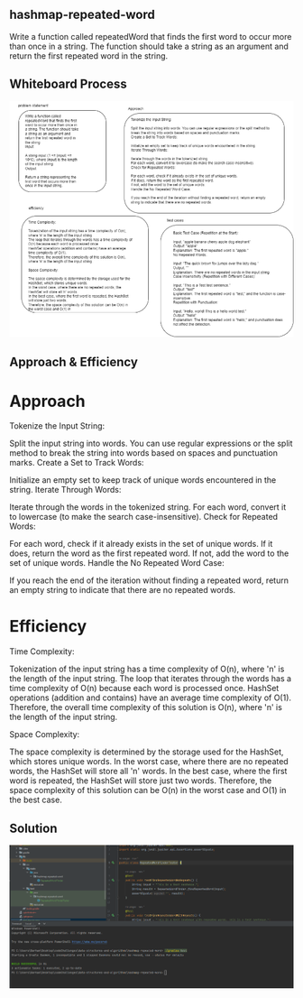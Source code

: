 ## hashmap-repeated-word
Write a function called repeatedWord that finds the first word to occur more than once in a string. The function should take a string as an argument and return the first repeated word in the string.


## Whiteboard Process

![abd.drawio.png](abd.drawio.png)
## Approach & Efficiency
# Approach
Tokenize the Input String:

Split the input string into words. You can use regular expressions or the split method to break the string into words based on spaces and punctuation marks.
Create a Set to Track Words:

Initialize an empty set to keep track of unique words encountered in the string.
Iterate Through Words:

Iterate through the words in the tokenized string.
For each word, convert it to lowercase (to make the search case-insensitive).
Check for Repeated Words:

For each word, check if it already exists in the set of unique words.
If it does, return the word as the first repeated word.
If not, add the word to the set of unique words.
Handle the No Repeated Word Case:

If you reach the end of the iteration without finding a repeated word, return an empty string to indicate that there are no repeated words.



# Efficiency
Time Complexity:

Tokenization of the input string has a time complexity of O(n), where 'n' is the length of the input string.
The loop that iterates through the words has a time complexity of O(n) because each word is processed once.
HashSet operations (addition and contains) have an average time complexity of O(1).
Therefore, the overall time complexity of this solution is O(n), where 'n' is the length of the input string.

Space Complexity:

The space complexity is determined by the storage used for the HashSet, which stores unique words.
In the worst case, where there are no repeated words, the HashSet will store all 'n' words.
In the best case, where the first word is repeated, the HashSet will store just two words.
Therefore, the space complexity of this solution can be O(n) in the worst case and O(1) in the best case.

## Solution
![Capture.PNG](Capture.PNG)
